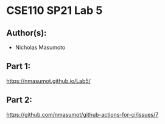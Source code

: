 # CSE110 SP21 Lab 5

## Author(s):
- Nicholas Masumoto

## Part 1:

https://nmasumot.github.io/Lab5/

## Part 2:

https://github.com/nmasumot/github-actions-for-ci/issues/7